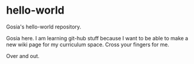 # hello-world
Gosia's hello-world repository.

Gosia here.  I am learning git-hub stuff because I want to be able to make a new wiki page for my curriculum space.
Cross your fingers for me.

Over and out.

